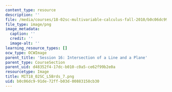 ```yaml
---
content_type: resource
description: ''
file: /media/courses/18-02sc-multivariable-calculus-fall-2010/b0c06dc991de72ffb03d00883158cb30_MIT18_02SC_L5Brds_7.png
file_type: image/png
image_metadata:
  caption: ''
  credit: ''
  image-alt: ''
learning_resource_types: []
ocw_type: OCWImage
parent_title: 'Session 16: Intersection of a Line and a Plane'
parent_type: CourseSection
parent_uid: d48352f4-17dc-b010-c0a5-ce62f99b2e0a
resourcetype: Image
title: MIT18_02SC_L5Brds_7.png
uid: b0c06dc9-91de-72ff-b03d-00883158cb30
---
```

